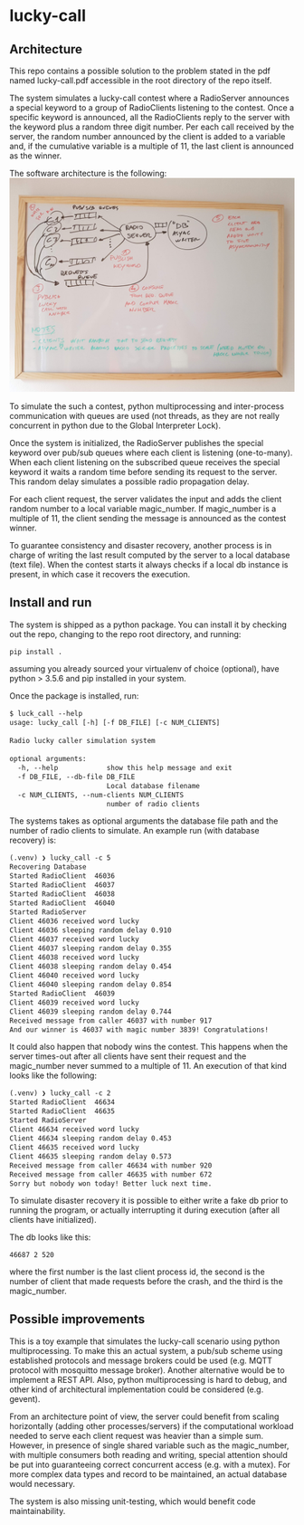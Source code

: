 # lucky-call

## Architecture
This repo contains a possible solution to the problem stated in the pdf named
lucky-call.pdf accessible in the root directory of the repo itself.

The system simulates a lucky-call contest where a RadioServer announces a
special keyword to a group of RadioClients listening to the contest. Once a
specific keyword is announced, all the RadioClients reply to the server with the
keyword plus a random three digit number. Per each call received by the server,
the random number announced by the client is added to a variable and, if the
cumulative variable is a multiple of 11, the last client is announced as the
winner.

The software architecture is the following:
![architecture](https://github.com/fciaccia/lucky-call/blob/master/doc/architecture.jpg)

To simulate the such a contest, python multiprocessing and inter-process
communication with queues are used (not threads, as they are not really
concurrent in python due to the Global Interpreter Lock).

Once the system is initialized, the RadioServer publishes the special keyword
over pub/sub queues where each client is listening (one-to-many). When each
client listening on the subscribed queue receives the special keyword it waits a
random time before sending its request to the server. This random delay
simulates a possible radio propagation delay.

For each client request, the server validates the input and adds the client
random number to a local variable magic_number. If magic_number is a multiple of
11, the client sending the message is announced as the contest winner.

To guarantee consistency and disaster recovery, another process is in charge of
writing the last result computed by the server to a local database (text file).
When the contest starts it always checks if a local db instance is present, in
which case it recovers the execution.

## Install and run
The system is shipped as a python package. You can install it by checking out
the repo, changing to the repo root directory, and running:
```
pip install .
```
assuming you already sourced your virtualenv of choice (optional), have python >
3.5.6 and pip installed in your system.

Once the package is installed, run:
```
$ luck_call --help
usage: lucky_call [-h] [-f DB_FILE] [-c NUM_CLIENTS]

Radio lucky caller simulation system

optional arguments:
  -h, --help            show this help message and exit
  -f DB_FILE, --db-file DB_FILE
                        Local database filename
  -c NUM_CLIENTS, --num-clients NUM_CLIENTS
                        number of radio clients
```

The systems takes as optional arguments the database file path and the number of
radio clients to simulate. An example run (with database recovery) is:
```
(.venv) ❯ lucky_call -c 5
Recovering Database
Started RadioClient  46036
Started RadioClient  46037
Started RadioClient  46038
Started RadioClient  46040
Started RadioServer
Client 46036 received word lucky
Client 46036 sleeping random delay 0.910
Client 46037 received word lucky
Client 46037 sleeping random delay 0.355
Client 46038 received word lucky
Client 46038 sleeping random delay 0.454
Client 46040 received word lucky
Client 46040 sleeping random delay 0.854
Started RadioClient  46039
Client 46039 received word lucky
Client 46039 sleeping random delay 0.744
Received message from caller 46037 with number 917
And our winner is 46037 with magic number 3839! Congratulations!
```

It could also happen that nobody wins the contest. This happens when the server
times-out after all clients have sent their request and the magic_number never
summed to a multiple of 11. An execution of that kind looks like the following:
```
(.venv) ❯ lucky_call -c 2
Started RadioClient  46634
Started RadioClient  46635
Started RadioServer
Client 46634 received word lucky
Client 46634 sleeping random delay 0.453
Client 46635 received word lucky
Client 46635 sleeping random delay 0.573
Received message from caller 46634 with number 920
Received message from caller 46635 with number 672
Sorry but nobody won today! Better luck next time.
```

To simulate disaster recovery it is possible to either write a fake db prior to
running the program, or actually interrupting it during execution (after all
clients have initialized).

The db looks like this:
```
46687 2 520
```
where the first number is the last client process id, the second is the number
of client that made requests before the crash, and the third is the
magic_number.


## Possible improvements
This is a toy example that simulates the lucky-call scenario using python
multiprocessing. To make this an actual system, a pub/sub scheme using
established protocols and message brokers could be used (e.g. MQTT protocol with
mosquitto message broker). Another alternative would be to implement a REST API.
Also, python multiprocessing is hard to debug, and other kind of architectural
implementation could be considered (e.g. gevent).

From an architecture point of view, the server could benefit from scaling
horizontally (adding other processes/servers) if the computational workload
needed to serve each client request was heavier than a simple sum. However, in
presence of single shared variable such as the magic_number, with multiple
consumers both reading and writing, special attention should be put into
guaranteeing correct concurrent access (e.g. with a mutex). For more complex
data types and record to be maintained, an actual database would necessary.

The system is also missing unit-testing, which would benefit code
maintainability.

<!---
## Contest fairness
Given that between 100 and 999 we have 81 multiples of 11 we obtain that the
probability for one of the random client numbers of being a multiple of 11 is
81/900 ~ 9%. However, given the time constraints and my current mastery of the
probability calculus domain I cannot provide a rigorous mathematical estimation
of the probability that the sum of those random number is a multiple of 11. I
can say however that the events are not un-related, thus a conditional
probability has to be computed.

The model implemented introduces additional variability thanks to the random
delay that the clients wait for, before sending the request to the server.
-->
